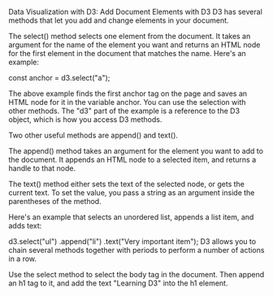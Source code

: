 Data Visualization with D3: Add Document Elements with D3
D3 has several methods that let you add and change elements in your document.

The select() method selects one element from the document. It takes an argument for the name of the element you want and returns an HTML node for the first element in the document that matches the name. Here's an example:

const anchor = d3.select("a");

The above example finds the first anchor tag on the page and saves an HTML node for it in the variable anchor. You can use the selection with other methods. The "d3" part of the example is a reference to the D3 object, which is how you access D3 methods.

Two other useful methods are append() and text().

The append() method takes an argument for the element you want to add to the document. It appends an HTML node to a selected item, and returns a handle to that node.

The text() method either sets the text of the selected node, or gets the current text. To set the value, you pass a string as an argument inside the parentheses of the method.

Here's an example that selects an unordered list, appends a list item, and adds text:

d3.select("ul")
  .append("li")
  .text("Very important item");
D3 allows you to chain several methods together with periods to perform a number of actions in a row.
 

Use the select method to select the body tag in the document. Then append an h1 tag to it, and add the text "Learning D3" into the h1 element.
```

```
